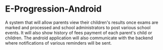 # E-Progression-Android
A system that will allow parents view their children's results once exams are marked and processed and school administrators to post various school events. It will also show history of fees payment of each parent's child or children. The android application will also communicate with the backend where notifications of various reminders will be sent.
